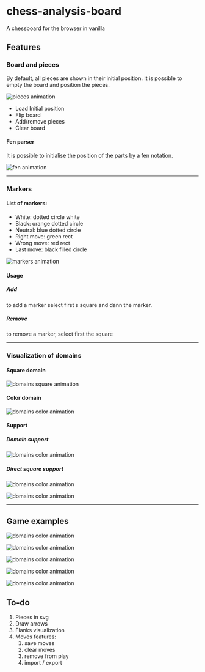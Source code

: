 # chess-analysis-board
A chessboard for the browser in vanilla




## Features


### Board and pieces
By default, all pieces are shown in their initial position.
It is possible to empty the board and position the pieces.

![pieces animation](./docs/readme-assets/features-gifs/chess-analysis-board_pieces-ani-01.gif)

- Load Initial position
- Flip board
- Add/remove pieces
- Clear board
  
#### Fen parser

It is possible to initialise the position of the parts by a fen notation.

![fen animation](./docs/readme-assets/features-gifs/chess-analysis-board_fen-flip-ani-01.gif)

--- 

### Markers

#### List of markers:
- White: dotted circle white
- Black: orange dotted  circle 
- Neutral: blue dotted   circle
- Right move: green rect 
- Wrong move: red rect 
- Last move: black filled circle

![markers animation](./docs/readme-assets/features-gifs/chess-analysis-board_markers-ani-01.gif)

####  Usage

##### Add
 to add a marker select first s square and dann the marker.

##### Remove
 to remove a marker, select first the square

--- 

### Visualization of domains

#### Square domain

![domains square animation](./docs/readme-assets/features-gifs/chess-analysis-board_domain-squares-ani-01.gif)



#### Color domain

![domains color animation](./docs/readme-assets/features-gifs/chess-analysis-board_domain-colors-ani-01.gif)

#### Support

##### Domain support 
![domains color animation](./docs/readme-assets/features-gifs/chess-analysis-board_support-square-domain-01.png)

##### Direct square support
![domains color animation](./docs/readme-assets/features-gifs/chess-analysis-board_support-square-01.png)

![domains color animation](./docs/readme-assets/features-gifs/chess-analysis-board_support-square-no-01.png)


--- 

## Game examples


![domains color animation](./docs/readme-assets/features-gifs/chess-analysis-board_game-example-01.png)

![domains color animation](./docs/readme-assets/features-gifs/chess-analysis-board_game-example-02.png)

![domains color animation](./docs/readme-assets/features-gifs/chess-analysis-board_game-example-03-1.png)

![domains color animation](./docs/readme-assets/features-gifs/chess-analysis-board_game-example-03-2.png)

![domains color animation](./docs/readme-assets/features-gifs/chess-analysis-board_game-example-03-3.png)

## To-do

1. Pieces in svg
2. Draw arrows
3. Flanks visualization
4. Moves features:
   1. save moves
   2. clear moves
   3. remove from play
   4. import / export